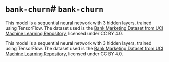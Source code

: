 # `bank-churn`# `bank-churn`

This model is a sequential neural network with 3 hidden layers, trained using TensorFlow. The dataset used is the [Bank Marketing Dataset from UCI Machine Learning Repository](https://archive.ics.uci.edu/dataset/222/bank+marketing), licensed under CC BY 4.0.

This model is a sequential neural network with 3 hidden layers, trained using TensorFlow. The dataset used is the [Bank Marketing Dataset from UCI Machine Learning Repository](https://archive.ics.uci.edu/dataset/222/bank+marketing), licensed under CC BY 4.0.
